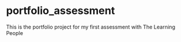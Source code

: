 # portfolio_assessment
This is the portfolio project for my first assessment with The Learning People
